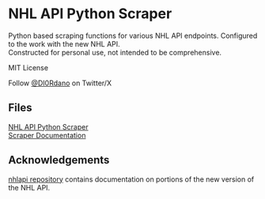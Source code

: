 # NHL API Python Scraper

Python based scraping functions for various NHL API endpoints. Configured to the work with the new NHL API. </br>
Constructed for personal use, not intended to be comprehensive. </br>

MIT License</br>

Follow [@DI0Rdano](https://twitter.com/DI0Rdano) on Twitter/X

## Files

[NHL API Python Scraper](https://github.com/DI0Rdano/NHL-API-Python-Scraper/blob/main/nhlAPI.py) </br>
[Scraper Documentation](https://github.com/DI0Rdano/NHL-API-Python-Scraper/blob/main/scraperDocumentation.md)

## Acknowledgements

[nhlapi repository](https://gitlab.com/dword4/nhlapi) contains documentation on portions of the new version of the NHL API.
